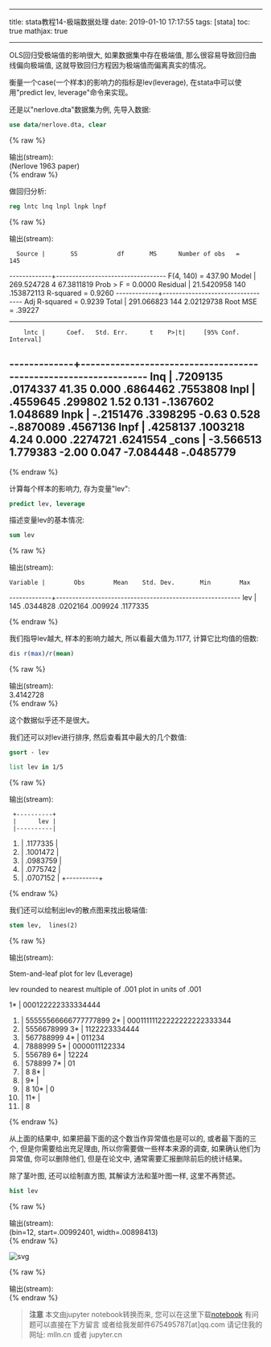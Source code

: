 
---
title: stata教程14-极端数据处理
date: 2019-01-10 17:17:55
tags: [stata]
toc: true
mathjax: true

---


<span></span>
<!-- more -->

OLS回归受极端值的影响很大, 如果数据集中存在极端值, 那么很容易导致回归曲线偏向极端值, 这就导致回归方程因为极端值而偏离真实的情况。

衡量一个case(一个样本)的影响力的指标是lev(leverage), 在stata中可以使用"predict lev, leverage"命令来实现。

还是以"nerlove.dta"数据集为例, 先导入数据:


```stata
use data/nerlove.dta, clear
```

{% raw %}
<div class="output" contenteditable="true">
输出(stream):<br>
(Nerlove 1963 paper)

</div>
{% endraw %}

做回归分析:


```stata
reg lntc lnq lnpl lnpk lnpf
```

{% raw %}
<div class="output" contenteditable="true">
输出(stream):<br>

      Source |       SS           df       MS      Number of obs   =       145
-------------+----------------------------------   F(4, 140)       =    437.90
       Model |  269.524728         4  67.3811819   Prob > F        =    0.0000
    Residual |  21.5420958       140  .153872113   R-squared       =    0.9260
-------------+----------------------------------   Adj R-squared   =    0.9239
       Total |  291.066823       144  2.02129738   Root MSE        =    .39227

------------------------------------------------------------------------------
        lntc |      Coef.   Std. Err.      t    P>|t|     [95% Conf. Interval]
-------------+----------------------------------------------------------------
         lnq |   .7209135   .0174337    41.35   0.000     .6864462    .7553808
        lnpl |   .4559645    .299802     1.52   0.131    -.1367602    1.048689
        lnpk |  -.2151476   .3398295    -0.63   0.528    -.8870089    .4567136
        lnpf |   .4258137   .1003218     4.24   0.000     .2274721    .6241554
       _cons |  -3.566513   1.779383    -2.00   0.047    -7.084448   -.0485779
------------------------------------------------------------------------------

</div>
{% endraw %}

计算每个样本的影响力, 存为变量"lev":


```stata
predict lev, leverage
```

描述变量lev的基本情况:


```stata
sum lev
```

{% raw %}
<div class="output" contenteditable="true">
输出(stream):<br>

    Variable |        Obs        Mean    Std. Dev.       Min        Max
-------------+---------------------------------------------------------
         lev |        145    .0344828    .0202164    .009924   .1177335

</div>
{% endraw %}

我们指导lev越大, 样本的影响力越大, 所以看最大值为.1177, 计算它比均值的倍数:


```stata
dis r(max)/r(mean)
```

{% raw %}
<div class="output" contenteditable="true">
输出(stream):<br>
3.4142728

</div>
{% endraw %}

这个数据似乎还不是很大。

我们还可以对lev进行排序, 然后查看其中最大的几个数值:


```stata
gsort - lev
```


```stata
list lev in 1/5
```

{% raw %}
<div class="output" contenteditable="true">
输出(stream):<br>

     +----------+
     |      lev |
     |----------|
  1. | .1177335 |
  2. | .1001472 |
  3. | .0983759 |
  4. | .0775742 |
  5. | .0707152 |
     +----------+

</div>
{% endraw %}

我们还可以绘制出lev的散点图来找出极端值:


```stata
stem lev,  lines(2)
```

{% raw %}
<div class="output" contenteditable="true">
输出(stream):<br>

Stem-and-leaf plot for lev (Leverage)

lev rounded to nearest multiple of .001
plot in units of .001

   1* | 000122222333334444
   1. | 55555566666777777899
   2* | 00011111122222222222333344
   2. | 5556678999
   3* | 1122223334444
   3. | 567788999
   4* | 011234
   4. | 7888999
   5* | 0000011122334
   5. | 556789
   6* | 12224
   6. | 578899
   7* | 01
   7. | 8
   8* | 
   8. | 
   9* | 
   9. | 8
  10* | 0
  10. | 
  11* | 
  11. | 8

</div>
{% endraw %}

从上面的结果中, 如果把最下面的这个数当作异常值也是可以的, 或者最下面的三个, 但是你需要给出充足理由, 所以你需要做一些样本来源的调查, 如果确认他们为异常值, 你可以删除他们, 但是在论文中, 通常需要汇报删除前后的统计结果。

除了茎叶图, 还可以绘制直方图, 其解读方法和茎叶图一样, 这里不再赘述。


```stata
hist lev
```

{% raw %}
<div class="output" contenteditable="true">
输出(stream):<br>
(bin=12, start=.00992401, width=.00898413)

</div>
{% endraw %}


![svg](output_21_1.svg)


{% raw %}
<div class="output" contenteditable="true">
输出(stream):<br>




</div>
{% endraw %}


> **注意**
> 本文由jupyter notebook转换而来, 您可以在这里下载[notebook](stata教程14-极端数据处理.ipynb)
> 有问题可以直接在下方留言
> 或者给我发邮件675495787[at]qq.com
> 请记住我的网址: mlln.cn 或者 jupyter.cn
